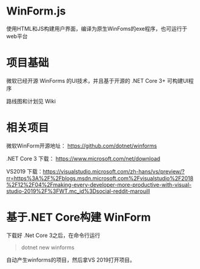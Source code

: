 # WinForm.js
使用HTML和JS构建用户界面，编译为原生WinFoms的exe程序，也可运行于web平台


项目基础
========

微软已经开源 WinForms 的UI技术，并且基于开源的 .NET Core 3+ 可构建UI程序

路线图和计划见 Wiki


相关项目
========

微软WinForm开源地址： <https://github.com/dotnet/winforms>

.NET Core 3 下载：  https://www.microsoft.com/net/download

VS2019 下载：<https://visualstudio.microsoft.com/zh-hans/vs/preview/?rr=https%3A%2F%2Fblogs.msdn.microsoft.com%2Fvisualstudio%2F2018%2F12%2F04%2Fmaking-every-developer-more-productive-with-visual-studio-2019%2F%3FWT.mc_id%3Dsocial-reddit-marouill>


基于.NET Core构建 WinForm
=========================

下载好 .Net Core 3之后，在命令行运行

> dotnet new winforms

自动产生winforms的项目，然后拿VS 2019打开项目。
